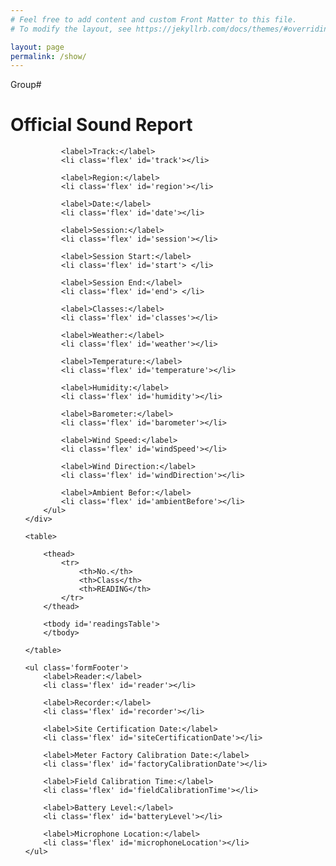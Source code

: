 ```yaml
---
# Feel free to add content and custom Front Matter to this file.
# To modify the layout, see https://jekyllrb.com/docs/themes/#overriding-theme-defaults

layout: page
permalink: /show/
---
```


<body>
	<div class='group#'>
		<label>Group#</label>
		<div id='groupNumber'></div>
	</div>
	<div>
		<h1>Official Sound Report</h1>
		<ul>
			
			<label>Track:</label>
			<li class='flex' id='track'></li>

			<label>Region:</label>
			<li class='flex' id='region'></li>
			
			<label>Date:</label>
			<li class='flex' id='date'></li>

			<label>Session:</label>
			<li class='flex' id='session'></li>

			<label>Session Start:</label>
			<li class='flex' id='start'> </li>

			<label>Session End:</label>
			<li class='flex' id='end'> </li>

			<label>Classes:</label>
			<li class='flex' id='classes'></li>

			<label>Weather:</label>
			<li class='flex' id='weather'></li>

			<label>Temperature:</label>
			<li class='flex' id='temperature'></li>

			<label>Humidity:</label>
			<li class='flex' id='humidity'></li>

			<label>Barometer:</label>
			<li class='flex' id='barometer'></li>

			<label>Wind Speed:</label>
			<li class='flex' id='windSpeed'></li>

			<label>Wind Direction:</label>
			<li class='flex' id='windDirection'></li>

			<label>Ambient Befor:</label>
			<li class='flex' id='ambientBefore'></li>
		</ul>
	</div>

	<table>

		<thead>
			<tr>
				<th>No.</th>
				<th>Class</th>
				<th>READING</th>
			</tr>
		</thead>

		<tbody id='readingsTable'>
		</tbody>

	</table>

	<ul class='formFooter'>
		<label>Reader:</label>
		<li class='flex' id='reader'></li>

		<label>Recorder:</label>
		<li class='flex' id='recorder'></li>

		<label>Site Certification Date:</label>
		<li class='flex' id='siteCertificationDate'></li>

		<label>Meter Factory Calibration Date:</label>
		<li class='flex' id='factoryCalibrationDate'></li>

		<label>Field Calibration Time:</label>
		<li class='flex' id='fieldCalibrationTime'></li>

		<label>Battery Level:</label>
		<li class='flex' id='batteryLevel'></li>

		<label>Microphone Location:</label>
		<li class='flex' id='microphoneLocation'></li>
	</ul>

</body>
